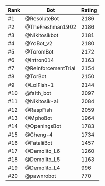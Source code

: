 Rank|Bot|Rating
---|---|---
#1|@ResoluteBot|2186
#2|@TheFreshman1902|2186
#3|@Nikitosikbot|2181
#4|@YoBot_v2|2180
#5|@ToromBot|2172
#6|@Intron014|2163
#7|@ReinforcementTrial|2154
#8|@TorBot|2150
#9|@LolFish-1|2144
#10|@faith_bot|2097
#11|@Nikitosik-ai|2084
#12|@RaspFish|2059
#13|@MphoBot|1964
#14|@OpeningsBot|1783
#15|@Cheng-4|1734
#16|@FataliiBot|1457
#17|@Demolito_L6|1260
#18|@Demolito_L5|1163
#19|@Demolito_L4|996
#20|@pawnrobot|770
